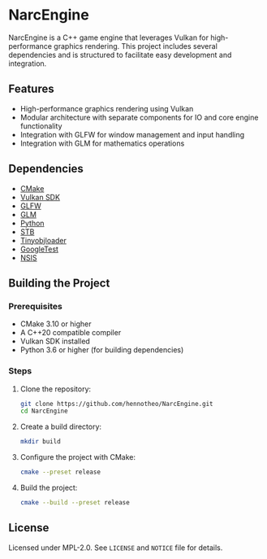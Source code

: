# NarcEngine

NarcEngine is a C++ game engine that leverages Vulkan for high-performance graphics rendering. This project includes several dependencies and is structured to facilitate easy development and integration.

## Features

- High-performance graphics rendering using Vulkan
- Modular architecture with separate components for IO and core engine functionality
- Integration with GLFW for window management and input handling
- Integration with GLM for mathematics operations

## Dependencies

- [CMake](https://cmake.org/)
- [Vulkan SDK](https://vulkan.lunarg.com/sdk/home)
- [GLFW](https://github.com/glfw/glfw)
- [GLM](https://github.com/g-truc/glm)
- [Python](https://www.python.org/)
- [STB](https://github.com/nothings/stb.git)
- [Tinyobjloader](https://github.com/tinyobjloader/tinyobjloader.git)
- [GoogleTest](https://github.com/google/googletest.git)
- [NSIS](https://nsis.sourceforge.io/Main_Page)

## Building the Project

### Prerequisites

- CMake 3.10 or higher
- A C++20 compatible compiler
- Vulkan SDK installed
- Python 3.6 or higher (for building dependencies)

### Steps

1. Clone the repository:
    ```sh
    git clone https://github.com/hennotheo/NarcEngine.git
    cd NarcEngine
    ```

2. Create a build directory:
    ```sh
    mkdir build
    ```

3. Configure the project with CMake:
    ```sh
    cmake --preset release
    ```

4. Build the project:
    ```sh
    cmake --build --preset release
    ```

## License

Licensed under MPL-2.0. See `LICENSE` and `NOTICE` file for details.